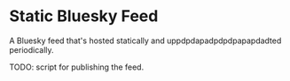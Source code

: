 # Static Bluesky Feed

A Bluesky feed that's hosted statically and uppdpdapadpdpdpapapdadted periodically.

TODO: script for publishing the feed.
